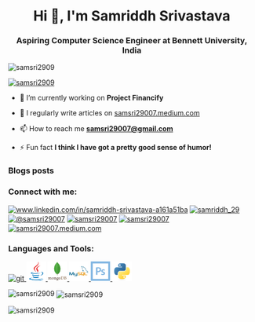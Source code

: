 <h1 align="center">Hi 👋, I'm Samriddh Srivastava</h1>
<h3 align="center">Aspiring Computer Science Engineer at Bennett University, India</h3>

<p align="left"> <img src="https://komarev.com/ghpvc/?username=samsri2909&label=Profile%20views&color=0e75b6&style=flat" alt="samsri2909" /> </p>

<p align="left"> <a href="https://github.com/ryo-ma/github-profile-trophy"><img src="https://github-profile-trophy.vercel.app/?username=samsri2909" alt="samsri2909" /></a> </p>

- 🔭 I’m currently working on **Project Financify**

- 📝 I regularly write articles on [samsri29007.medium.com](samsri29007.medium.com)

- 📫 How to reach me **samsri29007@gmail.com**

- ⚡ Fun fact **I think I have got a pretty good sense of humor!**

### Blogs posts
<!-- BLOG-POST-LIST:START -->
<!-- BLOG-POST-LIST:END -->

<h3 align="left">Connect with me:</h3>
<p align="left">
<a href="https://linkedin.com/in/www.linkedin.com/in/samriddh-srivastava-a161a51ba" target="blank"><img align="center" src="https://raw.githubusercontent.com/rahuldkjain/github-profile-readme-generator/master/src/images/icons/Social/linked-in-alt.svg" alt="www.linkedin.com/in/samriddh-srivastava-a161a51ba" height="30" width="40" /></a>
<a href="https://instagram.com/samriddh_29" target="blank"><img align="center" src="https://raw.githubusercontent.com/rahuldkjain/github-profile-readme-generator/master/src/images/icons/Social/instagram.svg" alt="samriddh_29" height="30" width="40" /></a>
<a href="https://medium.com/@samsri29007" target="blank"><img align="center" src="https://raw.githubusercontent.com/rahuldkjain/github-profile-readme-generator/master/src/images/icons/Social/medium.svg" alt="@samsri29007" height="30" width="40" /></a>
<a href="https://www.hackerrank.com/samsri29007" target="blank"><img align="center" src="https://raw.githubusercontent.com/rahuldkjain/github-profile-readme-generator/master/src/images/icons/Social/hackerrank.svg" alt="samsri29007" height="30" width="40" /></a>
<a href="https://auth.geeksforgeeks.org/user/samsri29007" target="blank"><img align="center" src="https://raw.githubusercontent.com/rahuldkjain/github-profile-readme-generator/master/src/images/icons/Social/geeks-for-geeks.svg" alt="samsri29007" height="30" width="40" /></a>
<a href="/samsri29007.medium.com" target="blank"><img align="center" src="https://raw.githubusercontent.com/rahuldkjain/github-profile-readme-generator/master/src/images/icons/Social/rss.svg" alt="samsri29007.medium.com" height="30" width="40" /></a>
</p>

<h3 align="left">Languages and Tools:</h3>
<p align="left"> <a href="https://git-scm.com/" target="_blank"> <img src="https://www.vectorlogo.zone/logos/git-scm/git-scm-icon.svg" alt="git" width="40" height="40"/> </a> <a href="https://www.java.com" target="_blank"> <img src="https://raw.githubusercontent.com/devicons/devicon/master/icons/java/java-original.svg" alt="java" width="40" height="40"/> </a> <a href="https://www.mongodb.com/" target="_blank"> <img src="https://raw.githubusercontent.com/devicons/devicon/master/icons/mongodb/mongodb-original-wordmark.svg" alt="mongodb" width="40" height="40"/> </a> <a href="https://www.mysql.com/" target="_blank"> <img src="https://raw.githubusercontent.com/devicons/devicon/master/icons/mysql/mysql-original-wordmark.svg" alt="mysql" width="40" height="40"/> </a> <a href="https://www.photoshop.com/en" target="_blank"> <img src="https://raw.githubusercontent.com/devicons/devicon/master/icons/photoshop/photoshop-line.svg" alt="photoshop" width="40" height="40"/> </a> <a href="https://www.python.org" target="_blank"> <img src="https://raw.githubusercontent.com/devicons/devicon/master/icons/python/python-original.svg" alt="python" width="40" height="40"/> </a> </p>

<p><img align="left" src="https://github-readme-stats.vercel.app/api/top-langs?username=samsri2909&show_icons=true&locale=en&layout=compact" alt="samsri2909" /></p>

<p>&nbsp;<img align="center" src="https://github-readme-stats.vercel.app/api?username=samsri2909&show_icons=true&locale=en" alt="samsri2909" /></p>

<p><img align="center" src="https://github-readme-streak-stats.herokuapp.com/?user=samsri2909&" alt="samsri2909" /></p>
